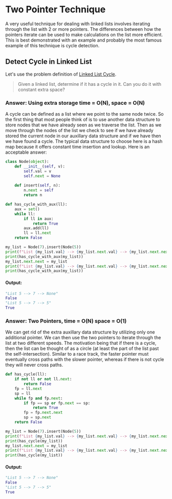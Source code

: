 # Two Pointer Technique
A very useful technique for dealing with linked lists involves iterating through the list with 2 or more pointers. The differences between how the pointers iterate can be used to make calculations on the list more efficient. This is best demonstrated with an example and probably the most famous example of this technique is cycle detection.

## Detect Cycle in Linked List
Let's use the problem definition of [Linked List Cycle](https://leetcode.com/problems/linked-list-cycle). 
> Given a linked list, determine if it has a cycle in it. Can you do it with constant extra space?

### Answer: Using extra storage time = O(N), space = O(N)
A cycle can be defined as a list where we point to the same node twice. So the first thing that most people think of is to use another data structure to store nodes that we have already seen as we traverse the list. Then as we move through the nodes of the list we check to see if we have already stored the current node in our auxillary data structure and if we have then we have found a cycle. The typical data structure to choose here is a hash map because it offers constant time insertion and lookup. Here is an acceptable answer:

```python
class Node(object):
    def __init__(self, v):
        self.val = v
        self.next = None
        
    def insert(self, n):
        n.next = self
        return n

def has_cycle_with_aux(ll):
    aux = set()
    while ll:
        if ll in aux:
            return True
        aux.add(ll)
        ll = ll.next
    return False

my_list = Node(7).insert(Node(5))
print(f"List {my_list.val} --> {my_list.next.val} --> {my_list.next.next}")
print(has_cycle_with_aux(my_list))
my_list.next.next = my_list
print(f"List {my_list.val} --> {my_list.next.val} --> {my_list.next.next.val}")
print(has_cycle_with_aux(my_list))
```

#### Output:
```python
"List 5 --> 7 --> None"
False
"List 5 --> 7 --> 5"
True
```

### Answer: Two Pointers, time = O(N) space = O(1)
We can get rid of the extra auxillary data structure by utilizing only one additional pointer. We can then use the two pointers to iterate through the list at two different speeds. The motivation being that if there is a cycle, then the list can be thought of as a circle (at least the part of the list past the self-intersection). Similar to a race track, the faster pointer must eventually cross paths with the slower pointer, whereas if there is not cycle they will never cross paths.

```python
def has_cycle(ll):
    if not ll or not ll.next:
        return False
    fp = ll.next
    sp = ll
    while fp and fp.next:
        if fp == sp or fp.next == sp:
            return True
        fp = fp.next.next
        sp = sp.next
    return False

my_list = Node(7).insert(Node(5))
print(f"List {my_list.val} --> {my_list.next.val} --> {my_list.next.next}")
print(has_cycle(my_list))
my_list.next.next = my_list
print(f"List {my_list.val} --> {my_list.next.val} --> {my_list.next.next.val}")
print(has_cycle(my_list)) 
```

#### Output:
```python
"List 5 --> 7 --> None"
False
"List 5 --> 7 --> 5"
True
```